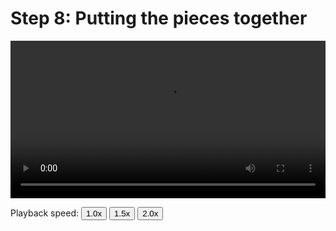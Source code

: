 # Step 8: Putting the pieces together

<video width="100%" preload controls>
  <source src="../10_Step_8_Put_the_pieces_together.mp4" type="video/mp4">
</video>
<p>Playback speed:
    <button onclick="OneX()">1.0x</button>
    <button onclick="OnePointFiveX()">1.5x</button>
    <button onclick="TwoX()">2.0x</button>
</p>
